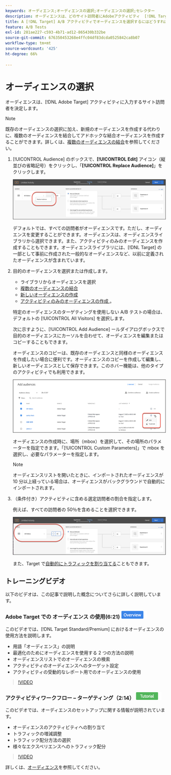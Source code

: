 ```yaml
---
keywords: オーディエンス;オーディエンスの選択;オーディエンスの選択;セレクター
description: オーディエンスは、どのサイト訪問者にAdobeアクティビティ  [!DNL Target]  入力するかを決定します。
title: A [!DNL Target] A/B アクティビティでオーディエンスを選択するにはどうすればよいですか？
feature: A/B Tests
exl-id: 281ae227-c593-4b71-ad12-865430b332be
source-git-commit: 676350453268e4ffc04df83dcda0525842ca8b07
workflow-type: tm+mt
source-wordcount: '425'
ht-degree: 66%

---
```


# オーディエンスの選択

オーディエンスは、[!DNL Adobe Target] アクティビティに入力するサイト訪問者を決定します。

>[!NOTE]
>
>既存のオーディエンスの選択に加え、新規のオーディエンスを作成する代わりに、複数のオーディエンスを結合してアドホックな結合オーディエンスを作成することができます。詳しくは、[複数のオーディエンスの結合](/help/main/c-target/combining-multiple-audiences.md#concept_A7386F1EA4394BD2AB72399C225981E5)を参照してください。

1. [!UICONTROL Audience] のボックスで、**[!UICONTROL Edit]** アイコン（縦並びの省略記号）をクリックし、「**[!UICONTROL Replace Audience]**」をクリックします。

   ![「オーディエンスを置換」オプション](/help/main/c-activities/t-test-ab/t-test-create-ab/assets/replace-audience.png)

   デフォルトでは、すべての訪問者がオーディエンスです。ただし、オーディエンスを変更することができます。オーディエンスは、オーディエンスライブラリから選択できます。また、アクティビティのみのオーディエンスを作成することもできます。オーディエンスライブラリには、[!DNL Target] の一部として事前に作成された一般的なオーディエンスなど、以前に定義されたオーディエンスが含まれています。

1. 目的のオーディエンスを選択または作成します。

   * ライブラリからオーディエンスを選択
   * [複数のオーディエンスの結合](/help/main/c-target/combining-multiple-audiences.md#concept_A7386F1EA4394BD2AB72399C225981E5)
   * [新しいオーディエンスの作成](/help/main/c-target/c-audiences/create-audience.md#task_1D507519D3AD4390B507F188BD294DC1)
   * [ アクティビティのみのオーディエンスの作成 ](/help/main/c-target/creating-activity-only-audience.md#concept_A6BADCF530ED4AE1852E677FEBE68483)。

   特定のオーディエンスのターゲティングを使用しない A/B テストの場合は、デフォルトの [!UICONTROL All Visitors] を選択します。

   次に示すように、[!UICONTROL Add Audience] ールダイアログボックスで目的のオーディエンスにカーソルを合わせて、オーディエンスを編集またはコピーすることもできます。

   オーディエンスのコピーは、既存のオーディエンスと同様のオーディエンスを作成したい場合に便利です。オーディエンスのコピーを作成して編集し、新しいオーディエンスとして保存できます。このホバー機能は、他のタイプのアクティビティでも利用できます。

   ![オーディエンスにマウスポインターを置く](/help/main/c-activities/t-test-ab/t-test-create-ab/assets/audience_picker_hover-new.png)

   オーディエンスの作成時に、場所（mbox）を選択して、その場所のパラメーターを指定できます。「[!UICONTROL Custom Parameters]」で mbox を選択し、必要なパラメーターを指定します。

   >[!NOTE]
   >
   >オーディエンスリストを開いたときに、インポートされたオーディエンスが 10 分以上経っている場合は、オーディエンスがバックグラウンドで自動的にインポートされます。

1. （条件付き）アクティビティに含める選定訪問者の割合を指定します。

   例えば、すべての訪問者の 50％を含めることを選択できます。

   ![オーディエンスの割合](/help/main/c-activities/t-test-ab/t-test-create-ab/assets/audperc-new.png)

   また、Target で[自動的にトラフィックを割り当てる](/help/main/c-activities/automated-traffic-allocation/automated-traffic-allocation.md#concept_A1407678796B4C569E94CBA8A9F7F5D4)こともできます。

## トレーニングビデオ

以下のビデオは、この記事で説明した概念についてさらに詳しく説明しています。

### Adobe Target での オーディエンス の使用(6:21) ![概要バッジ](/help/main/assets/overview.png)

このビデオでは、[!DNL Target Standard/Premium] におけるオーディエンスの使用方法を説明します。

* 用語「オーディエンス」の説明
* 最適化のためにオーディエンスを使用する 2 つの方法の説明
* オーディエンスリストでのオーディエンスの検索
* アクティビティのオーディエンスへのターゲット設定
* アクティビティの受動的なレポート用でのオーディエンスの使用

>[!VIDEO](https://video.tv.adobe.com/v/17398)

### アクティビティワークフロー – ターゲティング（2:14） ![ チュートリアルバッジ ](/help/main/assets/tutorial.png)

このビデオでは、オーディエンスのセットアップに関する情報が説明されています。

* オーディエンスのアクティビティへの割り当て
* トラフィックの増減調整
* トラフィック配分方法の選択
* 様々なエクスペリエンスへのトラフィック配分

>[!VIDEO](https://video.tv.adobe.com/v/17385)

詳しくは、[オーディエンス](/help/main/c-target/c-audiences/audiences.md#concept_65BE870D290E412D8BBF557EEA67C271)を参照してください。
